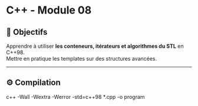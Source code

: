 # C++ - Module 08

## 🎯 Objectifs

Apprendre à utiliser **les conteneurs, itérateurs et algorithmes du STL** en C++98.  
Mettre en pratique les templates sur des structures avancées.

---

## ⚙️ Compilation

c++ -Wall -Wextra -Werror -std=c++98 \*.cpp -o program
